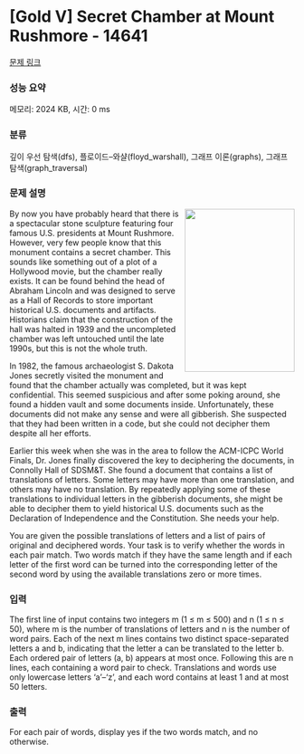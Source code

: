 # [Gold V] Secret Chamber at Mount Rushmore - 14641 

[문제 링크](https://www.acmicpc.net/problem/14641) 

### 성능 요약

메모리: 2024 KB, 시간: 0 ms

### 분류

깊이 우선 탐색(dfs), 플로이드–와샬(floyd_warshall), 그래프 이론(graphs), 그래프 탐색(graph_traversal)

### 문제 설명

<p><img alt="" src="https://onlinejudgeimages.s3-ap-northeast-1.amazonaws.com/problem/14641/1.png" style="float:right; height:288px; width:194px">By now you have probably heard that there is a spectacular stone sculpture featuring four famous U.S. presidents at Mount Rushmore. However, very few people know that this monument contains a secret chamber. This sounds like something out of a plot of a Hollywood movie, but the chamber really exists. It can be found behind the head of Abraham Lincoln and was designed to serve as a Hall of Records to store important historical U.S. documents and artifacts. Historians claim that the construction of the hall was halted in 1939 and the uncompleted chamber was left untouched until the late 1990s, but this is not the whole truth.</p>

<p>In 1982, the famous archaeologist S. Dakota Jones secretly visited the monument and found that the chamber actually was completed, but it was kept confidential. This seemed suspicious and after some poking around, she found a hidden vault and some documents inside. Unfortunately, these documents did not make any sense and were all gibberish. She suspected that they had been written in a code, but she could not decipher them despite all her efforts.</p>

<p>Earlier this week when she was in the area to follow the ACM-ICPC World Finals, Dr. Jones finally discovered the key to deciphering the documents, in Connolly Hall of SDSM&T. She found a document that contains a list of translations of letters. Some letters may have more than one translation, and others may have no translation. By repeatedly applying some of these translations to individual letters in the gibberish documents, she might be able to decipher them to yield historical U.S. documents such as the Declaration of Independence and the Constitution. She needs your help.</p>

<p>You are given the possible translations of letters and a list of pairs of original and deciphered words. Your task is to verify whether the words in each pair match. Two words match if they have the same length and if each letter of the first word can be turned into the corresponding letter of the second word by using the available translations zero or more times.</p>

### 입력 

 <p>The first line of input contains two integers m (1 ≤ m ≤ 500) and n (1 ≤ n ≤ 50), where m is the number of translations of letters and n is the number of word pairs. Each of the next m lines contains two distinct space-separated letters a and b, indicating that the letter a can be translated to the letter b. Each ordered pair of letters (a, b) appears at most once. Following this are n lines, each containing a word pair to check. Translations and words use only lowercase letters ‘a’–‘z’, and each word contains at least 1 and at most 50 letters.</p>

### 출력 

 <p>For each pair of words, display yes if the two words match, and no otherwise.</p>

